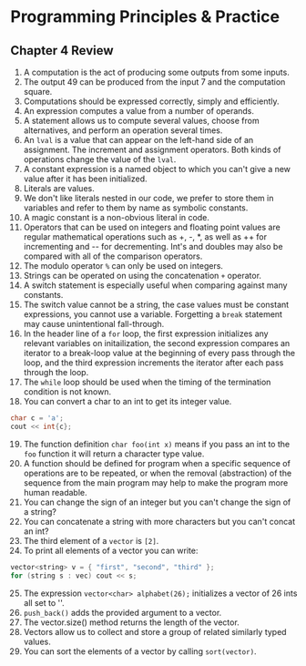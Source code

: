 # Programming Principles & Practice

## Chapter 4 Review

1. A computation is the act of producing some outputs from some inputs.
2. The output 49 can be produced from the input 7 and the computation square.
3. Computations should be expressed correctly, simply and efficiently.
4. An expression computes a value from a number of operands.
5. A statement allows us to compute several values, choose from alternatives,
and perform an operation several times.
6. An `lval` is a value that can appear on the left-hand side of an assignment. The increment and assignment operators. Both kinds of operations change the value of the `lval`.
7. A constant expression is a named object to which you can't give a new value after it has been initialized.
8. Literals are values.
9. We don't like literals nested in our code, we prefer to store them in variables and refer to them by name as symbolic constants.
10. A magic constant is a non-obvious literal in code.
11. Operators that can be used on integers and floating point values are regular mathematical operations such as +, -, \*, as well as ++ for incrementing and -- for decrementing. Int's and doubles may also be compared with all of the comparison operators.
12. The modulo operator `%` can only be used on integers.
13. Strings can be operated on using the concatenation `+` operator.
14. A switch statement is especially useful when comparing against many constants.
15. The switch value cannot be a string, the case values must be constant expressions, you cannot use a variable. Forgetting a `break` statement may cause unintentional fall-through.
16. In the header line of a `for` loop, the first expression initializes any relevant variables on initailization, the second expression compares an iterator to a break-loop value at the beginning of every pass through the loop, and the third expression increments the iterator after each pass through the loop.
17. The `while` loop should be used when the timing of the termination condition is not known.
18. You can convert a char to an int to get its integer value.
```c++
char c = 'a';
cout << int{c};
```
19. The function definition `char foo(int x)` means if you pass an int to the `foo` function it will return a character type value.
20. A function should be defined for program when a specific sequence of operations are to be repeated, or when the removal (abstraction) of the sequence from the main program may help to make the program more human readable.
21. You can change the sign of an integer but you can't change the sign of a string?
22. You can concatenate a string with more characters but you can't concat an int?
23. The third element of a `vector` is `[2]`.
24. To print all elements of a vector you can write:
```c++
vector<string> v = { "first", "second", "third" };
for (string s : vec) cout << s;
```
25. The expression `vector<char> alphabet(26);` initializes a vector of 26 ints all set to ''.
26. `push_back()` adds the provided argument to a vector.
27. The vector.size() method returns the length of the vector.
28. Vectors allow us to collect and store a group of related similarly typed values.
29. You can sort the elements of a vector by calling `sort(vector)`.
